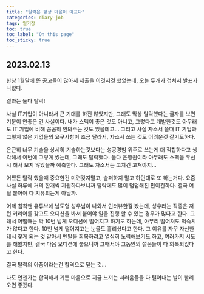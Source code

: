 ```yaml
---
title: "탈락은 항상 마음이 아프다"
categories: diary-job
tags: 일기장
toc: true
toc_label: "On this page"
toc_sticky: true
---
```

## 2023.02.13
한창 1월달에 뜬 공고들이 많아서 제출을 이것저것 했었는데, 오늘 두개가 겹쳐서 발표가 나왔다.

결과는 둘다 탈락!

사실 IT기업이 아니라서 큰 기대를 하진 않았지만, 그래도 막상 탈락했다는 글자를 보면 기분이 안좋은 건 사실이다. 내가 스펙이 좋은 것도 아니고, 그렇다고 개발한것도 아무래도 IT 기업에 비해 꼼꼼히 안봐주는 것도 있을테고... 그리고 사실 자소서 쓸때 IT 기업과 그렇지 않은 기업들의 요구사항이 조금 달라서, 자소서 쓰는 것도 어려운것 같기도하다.

은근히 너무 기술을 상세히 기술하는것보다는 성공경험 위주로 쓰는게 더 적합하다고 생각해서 이번에 그렇게 썼는데, 그래도 탈락했다. 둘다 은행권이라 아무래도 스펙을 우선시 해서 보지 않았을까 예측한다. 그래도 자소서는 고치긴 고쳐야지...

어쨌든 탈락 했을때 중요한건 미련갖지말고, 슬퍼하지 말고 하던대로 또 하는거다. 요즘 사실 하루에 거의 한개씩 지원하다보니까 탈락에도 많이 덤덤해진 편이긴하다. 결국 어딜 붙어야 다 치유되는게 아닐까.

어제 침착맨 유튜브에 남도형 성우님이 나와서 인터뷰한걸 봤는데, 성우라는 직종은 저런 커리어를 갖고도 오디션을 봐서 붙어야 일을 진행 할 수 있는 경우가 많다고 한다. 그래서 어떨때는 막 10번 넘게 오디션에 떨어지고 하기도 하는데, 아무리 떨어져도 익숙치가 않다고 한다. 10번 넘게 떨어지고는 눈물도 흘리셨다고 한다. 그 이유를 자꾸 자신한테서 찾게 되는 것 같아서 멘탈을 회복하려고 열심히 노력해보기도 하고, 여러가지 시도를 해봤지만, 결국 다음 오디션에 붙으니까 그때서야  그동안의 설움들이 다 회복되었다고 한다.

결국 탈락의 아픔이라는건 합격으로 덮는 것...

나도 언젠가는 합격해서 기쁜 마음으로 지금 느끼는 서러움들을 다 털어내는 날이 빨리 오면 좋겠다. 


